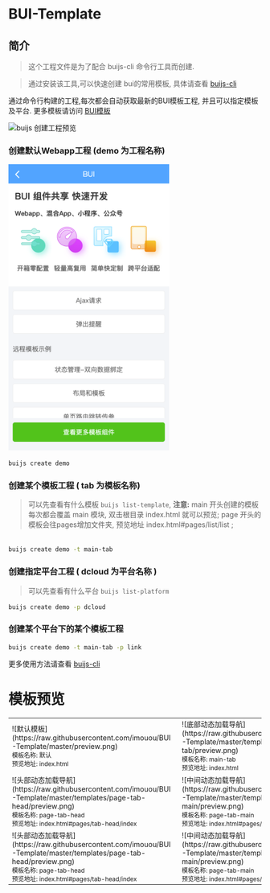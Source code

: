 # BUI-Template

## 简介

>这个工程文件是为了配合 buijs-cli 命令行工具而创建.

>通过安装该工具,可以快速创建 bui的常用模板, 具体请查看 [buijs-cli](https://github.com/imouou/buijs-cli)

通过命令行构建的工程,每次都会自动获取最新的BUI模板工程, 并且可以指定模板及平台. 更多模板请访问 [BUI模板](http://www.easybui.com/scenes/)

![buijs 创建工程预览](http://www.easybui.com/docs/images/router/buijs-create-demo_low.gif)

### 创建默认Webapp工程 (demo 为工程名称)
![默认模板](https://raw.githubusercontent.com/imouou/BUI-Template/master/preview.png)

```bash
buijs create demo 
```

### 创建某个模板工程 ( tab 为模板名称)
> 可以先查看有什么模板 `buijs list-template`, 
**注意:** 
main 开头创建的模板每次都会覆盖 main 模块, 双击根目录 index.html 就可以预览;
page 开头的模板会往pages增加文件夹, 预览地址 index.html#pages/list/list ;

```bash

buijs create demo -t main-tab

```


### 创建指定平台工程 ( dcloud 为平台名称 ) 
> 可以先查看有什么平台 `buijs list-platform`

```bash
buijs create demo -p dcloud
```

### 创建某个平台下的某个模板工程

```bash
buijs create demo -t main-tab -p link
```

更多使用方法请查看 [buijs-cli](https://github.com/imouou/buijs-cli)

# 模板预览
<table>
    <tr>
        <td><div>![默认模板](https://raw.githubusercontent.com/imouou/BUI-Template/master/preview.png)</div> <div style="font-size: 12px;">模板名称: 默认</div> <div style="font-size: 12px;">预览地址: index.html</div></td>
        <td><div>![底部动态加载导航](https://raw.githubusercontent.com/imouou/BUI-Template/master/templates/main-tab/preview.png)</div> <div style="font-size: 12px;">模板名称: main-tab</div> <div style="font-size: 12px;">预览地址: index.html</div></td>
        <td><div>![图标导航模板](https://raw.githubusercontent.com/imouou/BUI-Template/master/templates/page-icon/preview.png)</div> <div style="font-size: 12px;">模板名称: page-icon</div> <div style="font-size: 12px;">预览地址: index.html#pages/icon/icon</div></td>
    </tr>
    <tr>
        <td><div>![头部动态加载导航](https://raw.githubusercontent.com/imouou/BUI-Template/master/templates/page-tab-head/preview.png)</div> <div style="font-size: 12px;">模板名称: page-tab-head</div> <div style="font-size: 12px;">预览地址: index.html#pages/tab-head/index</div></td>
        <td><div>![中间动态加载导航](https://raw.githubusercontent.com/imouou/BUI-Template/master/templates/page-tab-main/preview.png)</div> <div style="font-size: 12px;">模板名称: page-tab-main</div> <div style="font-size: 12px;">预览地址: index.html#pages/tab-main/index</div></td>
        <td><div>![中间滚动动态加载导航](https://raw.githubusercontent.com/imouou/BUI-Template/master/templates/page-tab-scroll/preview.png)</div> <div style="font-size: 12px;">模板名称: page-tab-scroll</div> <div style="font-size: 12px;">预览地址: index.html#pages/tab-scroll/index</div></td>
    </tr>
    <tr>
        <td><div>![头部动态加载导航](https://raw.githubusercontent.com/imouou/BUI-Template/master/templates/page-tab-head/preview.png)</div> <div style="font-size: 12px;">模板名称: page-tab-head</div> <div style="font-size: 12px;">预览地址: index.html#pages/tab-head/index</div></td>
        <td><div>![中间动态加载导航](https://raw.githubusercontent.com/imouou/BUI-Template/master/templates/page-tab-main/preview.png)</div> <div style="font-size: 12px;">模板名称: page-tab-main</div> <div style="font-size: 12px;">预览地址: index.html#pages/tab-main/index</div></td>
        <td><div>![中间滚动动态加载导航](https://raw.githubusercontent.com/imouou/BUI-Template/master/templates/page-tab-scroll/preview.png)</div> <div style="font-size: 12px;">模板名称: page-tab-scroll</div> <div style="font-size: 12px;">预览地址: index.html#pages/tab-scroll/index</div></td>
    </tr>
</table>
